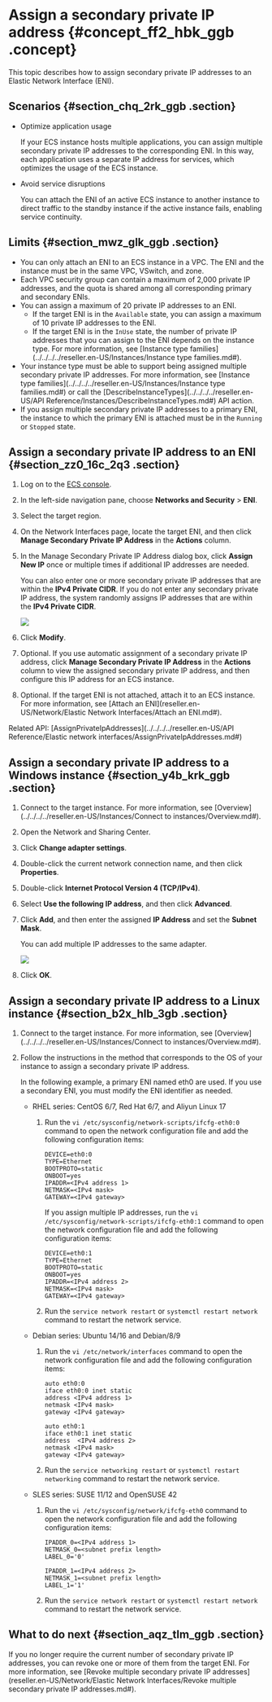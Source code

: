 # Assign a secondary private IP address {#concept_ff2_hbk_ggb .concept}

This topic describes how to assign secondary private IP addresses to an Elastic Network Interface \(ENI\).

## Scenarios {#section_chq_2rk_ggb .section}

-   Optimize application usage

    If your ECS instance hosts multiple applications, you can assign multiple secondary private IP addresses to the corresponding ENI. In this way, each application uses a separate IP address for services, which optimizes the usage of the ECS instance.

-   Avoid service disruptions

    You can attach the ENI of an active ECS instance to another instance to direct traffic to the standby instance if the active instance fails, enabling service continuity.


## Limits {#section_mwz_glk_ggb .section}

-   You can only attach an ENI to an ECS instance in a VPC. The ENI and the instance must be in the same VPC, VSwitch, and zone.
-   Each VPC security group can contain a maximum of 2,000 private IP addresses, and the quota is shared among all corresponding primary and secondary ENIs.
-   You can assign a maximum of 20 private IP addresses to an ENI.
    -   If the target ENI is in the `Available` state, you can assign a maximum of 10 private IP addresses to the ENI.
    -   If the target ENI is in the `InUse` state, the number of private IP addresses that you can assign to the ENI depends on the instance type. For more information, see [Instance type families](../../../../reseller.en-US/Instances/Instance type families.md#).
-   Your instance type must be able to support being assigned multiple secondary private IP addresses. For more information, see [Instance type families](../../../../reseller.en-US/Instances/Instance type families.md#) or call the [DescribeInstanceTypes](../../../../reseller.en-US/API Reference/Instances/DescribeInstanceTypes.md#) API action.
-   If you assign multiple secondary private IP addresses to a primary ENI, the instance to which the primary ENI is attached must be in the `Running` or `Stopped` state.

## Assign a secondary private IP address to an ENI {#section_zz0_16c_2q3 .section}

1.  Log on to the [ECS console](https://partners-intl.console.aliyun.com/#/ecs).
2.  In the left-side navigation pane, choose **Networks and Security** \> **ENI**.
3.  Select the target region.
4.  On the Network Interfaces page, locate the target ENI, and then click **Manage Secondary Private IP Address** in the **Actions** column.
5.  In the Manage Secondary Private IP Address dialog box, click **Assign New IP** once or multiple times if additional IP addresses are needed.

    You can also enter one or more secondary private IP addresses that are within the **IPv4 Private CIDR**. If you do not enter any secondary private IP address, the system randomly assigns IP addresses that are within the **IPv4 Private CIDR**.

    ![](http://static-aliyun-doc.oss-cn-hangzhou.aliyuncs.com/assets/img/83258/155961561247047_en-US.png)

6.  Click **Modify**.
7.  Optional. If you use automatic assignment of a secondary private IP address, click **Manage Secondary Private IP Address** in the **Actions** column to view the assigned secondary private IP address, and then configure this IP address for an ECS instance.
8.  Optional. If the target ENI is not attached, attach it to an ECS instance. For more information, see [Attach an ENI](reseller.en-US/Network/Elastic Network Interfaces/Attach an ENI.md#).

Related API: [AssignPrivateIpAddresses](../../../../reseller.en-US/API Reference/Elastic network interfaces/AssignPrivateIpAddresses.md#)

## Assign a secondary private IP address to a Windows instance {#section_y4b_krk_ggb .section}

1.  Connect to the target instance. For more information, see [Overview](../../../../reseller.en-US/Instances/Connect to instances/Overview.md#).
2.  Open the Network and Sharing Center.
3.  Click **Change adapter settings**.
4.  Double-click the current network connection name, and then click **Properties**.
5.  Double-click **Internet Protocol Version 4 \(TCP/IPv4\)**.
6.  Select **Use the following IP address**, and then click **Advanced**.
7.  Click **Add**, and then enter the assigned **IP Address** and set the **Subnet Mask**.

    You can add multiple IP addresses to the same adapter.

    ![](http://static-aliyun-doc.oss-cn-hangzhou.aliyuncs.com/assets/img/83258/155961561247049_en-US.png)

8.  Click **OK**.

## Assign a secondary private IP address to a Linux instance {#section_b2x_hlb_3gb .section}

1.  Connect to the target instance. For more information, see [Overview](../../../../reseller.en-US/Instances/Connect to instances/Overview.md#).
2.  Follow the instructions in the method that corresponds to the OS of your instance to assign a secondary private IP address.

    In the following example, a primary ENI named eth0 are used. If you use a secondary ENI, you must modify the ENI identifier as needed.

    -   RHEL series: CentOS 6/7, Red Hat 6/7, and Aliyun Linux 17
        1.  Run the `vi /etc/sysconfig/network-scripts/ifcfg-eth0:0` command to open the network configuration file and add the following configuration items:

            ``` {#codeblock_rn2_hix_2fq}
            DEVICE=eth0:0
            TYPE=Ethernet
            BOOTPROTO=static
            ONBOOT=yes
            IPADDR=<IPv4 address 1>
            NETMASK=<IPv4 mask>
            GATEWAY=<IPv4 gateway>
            ```

            If you assign multiple IP addresses, run the `vi /etc/sysconfig/network-scripts/ifcfg-eth0:1` command to open the network configuration file and add the following configuration items:

            ``` {#codeblock_8vy_zac_xvr}
            DEVICE=eth0:1
            TYPE=Ethernet
            BOOTPROTO=static
            ONBOOT=yes
            IPADDR=<IPv4 address 2>
            NETMASK=<IPv4 mask>
            GATEWAY=<IPv4 gateway>
            ```

        2.  Run the `service network restart` or `systemctl restart network` command to restart the network service.
    -   Debian series: Ubuntu 14/16 and Debian/8/9
        1.  Run the `vi /etc/network/interfaces` command to open the network configuration file and add the following configuration items:

            ``` {#codeblock_9ok_cfn_9ev}
            auto eth0:0
            iface eth0:0 inet static
            address <IPv4 address 1>
            netmask <IPv4 mask>
            gateway <IPv4 gateway>
            
            auto eth0:1
            iface eth0:1 inet static
            address  <IPv4 address 2>
            netmask <IPv4 mask>
            gateway <IPv4 gateway>
            ```

        2.  Run the `service networking restart` or `systemctl restart networking` command to restart the network service.
    -   SLES series: SUSE 11/12 and OpenSUSE 42
        1.  Run the `vi /etc/sysconfig/network/ifcfg-eth0` command to open the network configuration file and add the following configuration items:

            ``` {#codeblock_6h3_4j1_b81}
            IPADDR_0=<IPv4 address 1>
            NETMASK_0=<subnet prefix length>
            LABEL_0='0'
            
            IPADDR_1=<IPv4 address 2>
            NETMASK_1=<subnet prefix length>
            LABEL_1='1'
            ```

        2.  Run the `service network restart` or `systemctl restart network` command to restart the network service.

## What to do next {#section_aqz_tlm_ggb .section}

If you no longer require the current number of secondary private IP addresses, you can revoke one or more of them from the target ENI. For more information, see [Revoke multiple secondary private IP addresses](reseller.en-US/Network/Elastic Network Interfaces/Revoke multiple secondary private IP addresses.md#).

